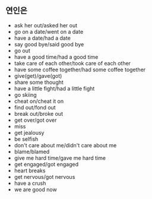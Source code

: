## 연인은
- ask her out/asked her out
- go on a date/went on a date
- have a date/had a date
- say good bye/said good bye
- go out
- have a good time/had a good time
- take care of each other/took care of each other
- have some coffee together/had some coffee together
- give(get)/gave(got)
- share some thought
- have a little fight/had a little fight
- go skiing
- cheat on/cheat it on
- find out/fond out
- break out/broke out
- get over/got over
- miss
- get jealousy
- be selfish
- don't care about me/didn't care about me
- blame/blamed
- give me hard time/gave me hard time
- get engaged/got engaged
- heart breaks
- get nervous/got nervous
- have a crush
- we are good now
